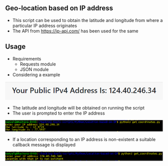 ## Geo-location based on IP address
- This script can be used to obtain the latitude and longitude from where a particular IP address originates
- The API from https://ip-api.com/ has been used for the same

## Usage
- Requirements 
    - Requests module
    - JSON module
- Considering a example 

![Image](assets/ip.PNG)

- The latitude and longitude will be obtained on running the script
- The user is prompted to enter the IP address

![Image](assets/location.PNG)

- If a location corresponding to an IP address is non-existent a suitable callback message is displayed

![Image](assets/error.PNG)
